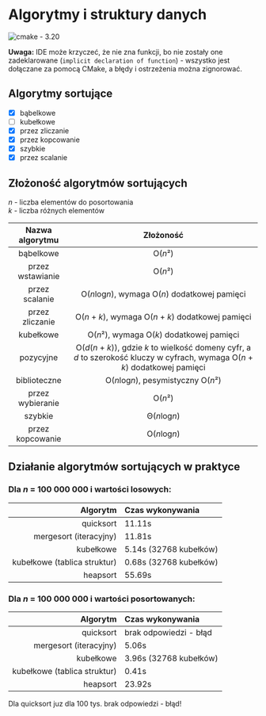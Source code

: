 # Algorytmy i struktury danych

![cmake - 3.20](https://img.shields.io/badge/cmake-3.20-success)

**Uwaga:** IDE może krzyczeć, że nie zna funkcji, bo nie zostały one zadeklarowane
(`implicit declaration of function`) - wszystko jest dołączane za pomocą CMake,
a błędy i ostrzeżenia można zignorować.

## Algorytmy sortujące

- [x] bąbelkowe
- [ ] kubełkowe
- [x] przez zliczanie
- [x] przez kopcowanie
- [x] szybkie
- [x] przez scalanie

## Złożoność algorytmów sortujących

*n* - liczba elementów do posortowania\
*k* - liczba różnych elementów

| Nazwa algorytmu  |                                                             Złożoność                                                             |
| :--------------: | :-------------------------------------------------------------------------------------------------------------------------------: |
|    bąbelkowe     |                                                              O(*n*²)                                                              |
| przez wstawianie |                                                              O(*n*²)                                                              |
|  przez scalanie  |                                          O(*n*log*n*), wymaga O(*n*) dodatkowej pamięci                                           |
| przez zliczanie  |                                       O(*n* + *k*), wymaga O(*n* + *k*) dodatkowej pamięci                                        |
|    kubełkowe     |                                             O(*n*²), wymaga O(*k*) dodatkowej pamięci                                             |
|    pozycyjne     | O(*d*(*n* + *k*)), gdzie *k* to wielkość domeny cyfr, a *d* to szerokość kluczy w cyfrach, wymaga O(*n* + *k*) dodatkowej pamięci |
|   biblioteczne   |                                                O(*n*log*n*), pesymistyczny O(*n*²)                                                |
| przez wybieranie |                                                              O(*n*²)                                                              |
|     szybkie      |                                                           Θ(*n*log*n*)                                                            |
| przez kopcowanie |                                                           O(*n*log*n*)                                                            |

## Działanie algorytmów sortujących w praktyce

### Dla *n* = 100 000 000 i wartości losowych:

|                     Algorytm | Czas wykonywania       |
| ---------------------------: | :--------------------- |
|                    quicksort | 11.11s                 |
|       mergesort (iteracyjny) | 11.81s                 |
|                    kubełkowe | 5.14s (32768 kubełków) |
| kubełkowe (tablica struktur) | 0.68s (32768 kubełków) |
|                     heapsort | 55.69s                 |

### Dla *n* = 100 000 000 i wartości posortowanych:

|                     Algorytm | Czas wykonywania       |
| ---------------------------: | :--------------------- |
|                    quicksort | brak odpowiedzi - błąd |
|       mergesort (iteracyjny) | 5.06s                  |
|                    kubełkowe | 3.96s (32768 kubełków) |
| kubełkowe (tablica struktur) | 0.41s                  |
|                     heapsort | 23.92s                 |

Dla quicksort juz dla 100 tys. brak odpowiedzi - błąd!